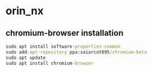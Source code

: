 # orin_nx
## chromium-browser installation
```cmd
sudo apt install software-properties-common
sudo add-apt-repository ppa:saiarcot895/chromium-beta
sudo apt update
sudo apt install chromium-browser
```
